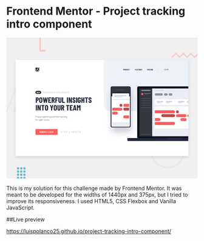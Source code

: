 # Frontend Mentor - Project tracking intro component

![Design preview for the Project tracking intro component coding challenge](./docs/design/desktop-preview.jpg)

This is my solution for this challenge made by Frontend Mentor. It was meant to be developed for the widths of 1440px and 375px, but I tried to improve its responsiveness. I used HTML5, CSS Flexbox and Vanilla JavaScript.

##Live preview

https://luispolanco25.github.io/project-tracking-intro-component/